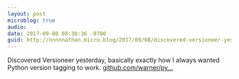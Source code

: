 ```yaml
---
layout: post
microblog: true
audio: 
date: 2017-09-08 08:30:36 -0700
guid: http://nnnnnathan.micro.blog/2017/09/08/discovered-versioneer-yesterday.html
---
```

Discovered Versioneer yesterday, basically exactly how I always wanted Python version tagging to work. [github.com/warner/py...](https://github.com/warner/python-versioneer)
